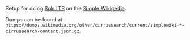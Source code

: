 Setup for doing [Solr LTR](https://lucene.apache.org/solr/guide/7_7/learning-to-rank.html) on the [Simple Wikipedia](https://simple.wikipedia.org/wiki/Wikipedia).

Dumps can be found at `https://dumps.wikimedia.org/other/cirrussearch/current/simplewiki-*-cirrussearch-content.json.gz`.